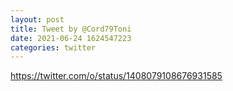 ```yaml
--- 
layout: post 
title: Tweet by @Cord79Toni 
date: 2021-06-24 1624547223 
categories: twitter 
--- 
```

https://twitter.com/o/status/1408079108676931585